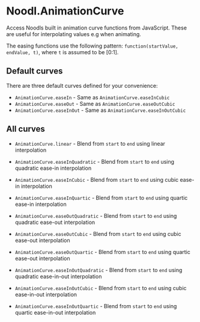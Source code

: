 # Noodl.AnimationCurve

Access Noodls built in animation curve functions from JavaScript. These are useful for interpolating values e.g when animating.

The easing functions use the following pattern:
`function(startValue, endValue, t)`, where `t` is assumed to be [0:1].

## Default curves

There are three default curves defined for your convenience:

* `AnimationCurve.easeIn` - Same as `AnimationCurve.easeInCubic`
* `AnimationCurve.easeOut` - Same as `AnimationCurve.easeOutCubic`
* `AnimationCurve.easeInOut` - Same as `AnimationCurve.easeInOutCubic`

## All curves

* `AnimationCurve.linear` - Blend from `start` to `end` using linear interpolation

* `AnimationCurve.easeInQuadratic` - Blend from `start` to `end` using quadratic ease-in interpolation
* `AnimationCurve.easeInCubic` - Blend from `start` to `end` using cubic ease-in interpolation
* `AnimationCurve.easeInQuartic` - Blend from `start` to `end` using quartic ease-in interpolation

* `AnimationCurve.easeOutQuadratic` - Blend from `start` to `end` using quadratic ease-out interpolation
* `AnimationCurve.easeOutCubic` - Blend from `start` to `end` using cubic ease-out interpolation
* `AnimationCurve.easeOutQuartic` - Blend from `start` to `end` using quartic ease-out interpolation

* `AnimationCurve.easeInOutQuadratic` - Blend from `start` to `end` using quadratic ease-in-out interpolation
* `AnimationCurve.easeInOutCubic` - Blend from `start` to `end` using cubic ease-in-out interpolation
* `AnimationCurve.easeInOutQuartic` - Blend from `start` to `end` using quartic ease-in-out interpolation